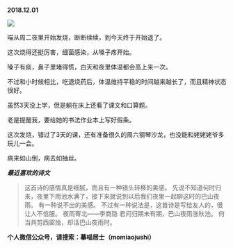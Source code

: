 
          
            
**2018.12.01**



![](//upload-images.jianshu.io/upload_images/51001-923539288978363a.jpg)




喵从周二夜里开始发烧，断断续续，到今天终于开始退了。

这次烧得还挺厉害，细菌感染，从嗓子疼开始。

嗓子有痰，鼻子里堵得慌，白天和夜里体温都会高上来一次。

不过和小时候相比，吃退烧药后，体温维持平稳的时间越来越长了，而且精神状态很好。

虽然3天没上学，但是躺在床上还看了课文和口算题。

老是提醒我，要给她的书法作业本上写好假条。

这次发烧，错过了3天的课，还有准备很久的周六钢琴沙龙，也没能和姥姥姥爷多玩儿一会。

病来如山倒，病去如抽丝。


***最近喜欢的诗文***
>这首诗的感情真是细腻，而且有一种镜头转移的美感。
先说不知道何时归来，夜里下雨池水满了，接下来就说到以后我们夜里一起聊这时的巴山夜雨。
有一种说不出的美感。
不过有一种说法是，这首诗是写给友人的，很让人不信服。
夜雨寄北——李商隐
君问归期未有期，巴山夜雨涨秋池。
何当共剪西窗烛，却话巴山夜雨时。




**个人微信公众号，请搜索：摹喵居士（momiaojushi）**

          
        